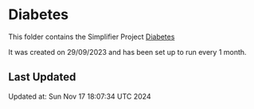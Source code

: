 # Diabetes
This folder contains the Simplifier Project [Diabetes](https://simplifier.net/diabetesinfosharing)

It was created on 29/09/2023 and has been set up to run every 1 month.

## Last Updated

Updated at: Sun Nov 17 18:07:34 UTC 2024
